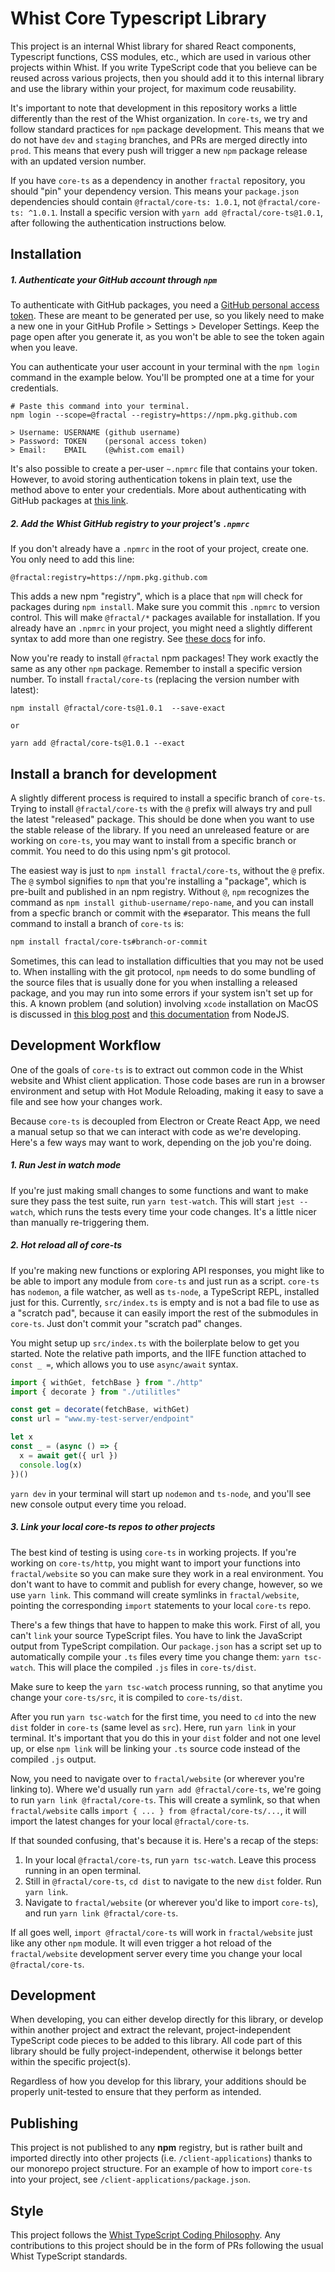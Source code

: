 # Whist Core Typescript Library

This project is an internal Whist library for shared React components, Typescript functions, CSS modules, etc., which are used in various other projects within Whist. If you write TypeScript code that you believe can be reused across various projects, then you should add it to this internal library and use the library within your project, for maximum code reusability.

It's important to note that development in this repository works a little differently than the rest of the Whist organization. In `core-ts`, we try and follow standard practices for `npm` package development. This means that we do not have `dev` and `staging` branches, and PRs are merged directly into `prod`. This means that every push will trigger a new `npm` package release with an updated version number.

If you have `core-ts` as a dependency in another `fractal` repository, you should "pin" your dependency version. This means your `package.json` dependencies should contain `@fractal/core-ts: 1.0.1`, not `@fractal/core-ts: ^1.0.1`. Install a specific version with `yarn add @fractal/core-ts@1.0.1`, after following the authentication instructions below.

## Installation

##### 1. Authenticate your GitHub account through `npm`

To authenticate with GitHub packages, you need a [GitHub personal access token](https://docs.github.com/en/github/authenticating-to-github/creating-a-personal-access-token). These are meant to be generated per use, so you likely need to make a new one in your GitHub Profile > Settings > Developer Settings. Keep the page open after you generate it, as you won't be able to see the token again when you leave.

You can authenticate your user account in your terminal with the `npm login` command in the example below. You'll be prompted one at a time for your credentials.

    # Paste this command into your terminal.
    npm login --scope=@fractal --registry=https://npm.pkg.github.com

    > Username: USERNAME (github username)
    > Password: TOKEN    (personal access token)
    > Email:    EMAIL    (@whist.com email)

It's also possible to create a per-user `~.npmrc` file that contains your token. However, to avoid storing authentication tokens in plain text, use the method above to enter your credentials. More about authenticating with GitHub packages at [this link](https://docs.github.com/en/packages/guides/configuring-npm-for-use-with-github-packages#authenticating-to-github-packages).

##### 2. Add the Whist GitHub registry to your project's `.npmrc`

If you don't already have a `.npmrc` in the root of your project, create one. You only need to add this line:

    @fractal:registry=https://npm.pkg.github.com

This adds a new npm "registry", which is a place that `npm` will check for packages during `npm install`. Make sure you commit this `.npmrc` to version control. This will make `@fractal/*` packages available for installation. If you already have an `.npmrc` in your project, you might need a slightly different syntax to add more than one registry. See [these docs](https://docs.github.com/en/packages/guides/configuring-npm-for-use-with-github-packages#publishing-multiple-packages-to-the-same-repository) for info.

Now you're ready to install `@fractal` npm packages! They work exactly the same as any other `npm` package. Remember to install a specific version number. To install `fractal/core-ts` (replacing the version number with latest):

    npm install @fractal/core-ts@1.0.1  --save-exact

    or

    yarn add @fractal/core-ts@1.0.1 --exact

## Install a branch for development

A slightly different process is required to install a specific branch of `core-ts`. Trying to install `@fractal/core-ts` with the `@` prefix will always try and pull the latest "released" package. This should be done when you want to use the stable release of the library. If you need an unreleased feature or are working on `core-ts`, you may want to install from a specific branch or commit. You need to do this using npm's git protocol.

The easiest way is just to `npm install fractal/core-ts`, without the `@` prefix. The `@` symbol signifies to `npm` that you're installing a "package", which is pre-built and published in an npm registry. Without `@`, `npm` recognizes the command as `npm install github-username/repo-name`, and you can install from a specfic branch or commit with the `#`separator. This means the full command to install a branch of `core-ts` is:

```bash
npm install fractal/core-ts#branch-or-commit
```

Sometimes, this can lead to installation difficulties that you may not be used to. When installing with the git protocol, `npm` needs to do some bundling of the source files that is usually done for you when installing a released package, and you may run into some errors if your system isn't set up for this. A known problem (and solution) involving `xcode` installation on MacOS is discussed in [this blog post](https://medium.com/@mrjohnkilonzi/how-to-resolve-no-xcode-or-clt-version-detected-d0cf2b10a750) and [this documentation](https://github.com/nodejs/node-gyp/blob/master/macOS_Catalina.md) from NodeJS.

## Development Workflow

One of the goals of `core-ts` is to extract out common code in the Whist website and Whist client application. Those code bases are run in a browser environment and setup with Hot Module Reloading, making it easy to save a file and see how your changes work.

Because `core-ts` is decoupled from Electron or Create React App, we need a manual setup so that we can interact with code as we're developing. Here's a few ways may want to work, depending on the job you're doing.

##### 1. Run Jest in watch mode

If you're just making small changes to some functions and want to make sure they pass the test suite, run `yarn test-watch`. This will start `jest --watch`, which runs the tests every time your code changes. It's a little nicer than manually re-triggering them.

##### 2. Hot reload all of core-ts

If you're making new functions or exploring API responses, you might like to be able to import any module from `core-ts` and just run as a script. `core-ts` has `nodemon`, a file watcher, as well as `ts-node`, a TypeScript REPL, installed just for this. Currently, `src/index.ts` is empty and is not a bad file to use as a "scratch pad", because it can easily import the rest of the submodules in `core-ts`. Just don't commit your "scratch pad" changes.

You might setup up `src/index.ts` with the boilerplate below to get you started. Note the relative path imports, and the IIFE function attached to `const _ =`, which allows you to use `async/await` syntax.

```javascript
import { withGet, fetchBase } from "./http"
import { decorate } from "./utilitles"

const get = decorate(fetchBase, withGet)
const url = "www.my-test-server/endpoint"

let x
const _ = (async () => {
  x = await get({ url })
  console.log(x)
})()
```

`yarn dev` in your terminal will start up `nodemon` and `ts-node`, and you'll see new console output every time you reload.

##### 3. Link your local core-ts repos to other projects

The best kind of testing is using `core-ts` in working projects. If you're working on `core-ts/http`, you might want to import your functions into `fractal/website` so you can make sure they work in a real environment. You don't want to have to commit and publish for every change, however, so we use `yarn link`. This command will create symlinks in `fractal/website`, pointing the corresponding `import` statements to your local `core-ts` repo.

There's a few things that have to happen to make this work. First of all, you can't `link` your source TypeScript files. You have to link the JavaScript output from TypeScript compilation. Our `package.json` has a script set up to automatically compile your `.ts` files every time you change them: `yarn tsc-watch`. This will place the compiled `.js` files in `core-ts/dist`.

Make sure to keep the `yarn tsc-watch` process running, so that anytime you change your `core-ts/src`, it is compiled to `core-ts/dist`.

After you run `yarn tsc-watch` for the first time, you need to `cd` into the new `dist` folder in `core-ts` (same level as `src`). Here, run `yarn link` in your terminal. It's important that you do this in your `dist` folder and not one level up, or else `npm link` will be linking your `.ts` source code instead of the compiled `.js` output.

Now, you need to navigate over to `fractal/website` (or wherever you're linking to). Where we'd usually run `yarn add @fractal/core-ts`, we're going to run `yarn link @fractal/core-ts`. This will create a symlink, so that when `fractal/website` calls `import { ... } from @fractal/core-ts/...`, it will import the latest changes for your local `@fractal/core-ts`.

If that sounded confusing, that's because it is. Here's a recap of the steps:

1. In your local `@fractal/core-ts`, run `yarn tsc-watch`. Leave this process running in an open terminal.
2. Still in `@fractal/core-ts`, `cd dist` to navigate to the new `dist` folder. Run `yarn link`.
3. Navigate to `fractal/website` (or wherever you'd like to import `core-ts`), and run `yarn link @fractal/core-ts`.

If all goes well, `import @fractal/core-ts` will work in `fractal/website` just like any other `npm` module. It will even trigger a hot reload of the `fractal/website` development server every time you change your local `@fractal/core-ts`.

## Development

When developing, you can either develop directly for this library, or develop within another project and extract the relevant, project-independent TypeScript code pieces to be added to this library. All code part of this library should be fully project-independent, otherwise it belongs better within the specific project(s).

Regardless of how you develop for this library, your additions should be properly unit-tested to ensure that they perform as intended.

## Publishing

This project is not published to any **npm** registry, but is rather built and imported directly into other projects (i.e. `/client-applications`) thanks to our monorepo project structure. For an example of how to import `core-ts` into your project, see `/client-applications/package.json`.

## Style

This project follows the [Whist TypeScript Coding Philosophy](https://www.notion.so/tryfractal/Typescript-Coding-Philosophy-984288f157fa47f7894c886c6a95e289). Any contributions to this project should be in the form of PRs following the usual Whist TypeScript standards.
